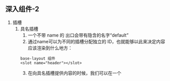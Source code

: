 ## 深入组件-2
1. 插槽
   1. 具名插槽
      1. 一个不带 name 的 <slot> 出口会带有隐含的名字“default”
      2. 通过name可以为不同的插槽分配独立的 ID，也就能够以此来决定内容应该渲染到什么地方：
        ```
        base-layout 组件
        <slot name="header"></slot>
        ```
      3. 在向具名插槽提供内容的时候，我们可以在一个 <template> 元素上使用 v-slot 指令，并以 v-slot 的参数的形式提供其名称：
        ```
        <base-layout>
          <template v-slot:header>
            <h1>Here might be a page title</h1>
          </template>
        </base-layout>
        ```
   2. 作用域插槽
      1. 插槽内容能够访问子组件中才有的数据是很有用的
      2. 要使 item 在父级提供的插槽内容上可用，我们可以添加一个 <slot> 元素并将其作为一个 attribute 绑定：
        ```
         <slot :item="item"></slot>
        ```
      3. 绑定在 <slot> 元素上的 attribute 被称为插槽 prop
         1. 要使 item 在父级提供的插槽内容上可用，我们可以添加一个 <slot> 元素并将其作为一个 attribute 绑定
        ```
        三种写法都可以
        <todo-list v-slot:default="slotProps" v-slot="slotProps">
          <template v-slot:default="slotProps">
            {{ slotProps.item }}
          </template>
        </todo-list>
        ```
      4. 默认插槽的缩写语法不能和具名插槽混用，因为它会导致作用域不明确：
        ```
        <!-- 无效，会导致警告 -->
        <todo-list v-slot="slotProps">
          <template v-slot:other="otherSlotProps">
            slotProps 在此处不可用
          </template>
        </todo-list>
        ```
      5. 只要出现多个插槽，请始终为所有的插槽使用完整的基于 <template> 的语法
   3. 动态插槽名
      ```
      <base-layout>
        <template v-slot:[dynamicSlotName]>
          ...
        </template>
      </base-layout>
      ```
   4. 具名插槽的缩写
      1. 把参数之前的所有内容 (v-slot:) 替换为字符 #
        ```
        <base-layout>
          <template #header>
            <h1>Here might be a page title</h1>
          </template>
        </base-layout>
        ```
      2. 然而，和其它指令一样，该缩写只在其有参数的时候才可用。这意味着以下语法是无效的：
        ```
        <todo-list #="{ item }"> </todo-list>
        ```
      3. 如果希望使用缩写的话，你必须始终以明确的插槽名取而代之：
        ```
        <todo-list #default="{ item }"> </todo-list>
        ```
2. Provide / Inject
   1. 无论组件层次结构有多深，父组件都可以作为其所有子组件的依赖提供者。
      1. 父组件有一个 provide 选项来提供数据
      2. 子组件有一个 inject 选项来开始使用这些数据
      3. 如果我们尝试在此处 provide 一些组件的实例 property，这将是不起作用的
         1. 要访问组件实例 property，我们需要将 provide 转换为返回对象的函数
        ```
        provide: {
          todoLength: this.todos.length // 将会导致错误 `Cannot read property 'length' of undefined`
        },
        // 函数形式
        provide() {
          return {
            todoLength: this.todos.length
          }
        },
        // 子组件
        inject: ['todoLength']
        ```
   2. 处理响应性
      1. 默认情况下，provide/inject 绑定并不是响应式的
         1. 我们可以通过传递一个 ref property 或 reactive 对象给 provide 来改变这种行为
            ```
            provide() {
              return {
                todoLength: Vue.computed(() => this.todos.length)
              }
            }
            ```
3. 动态组件 & 异步组件
   1. 在动态组件上使用 keep-alive
      1. 我们之前曾经在一个多标签的界面中使用 is attribute 来切换不同的组件：
         1. 每次切换组件的时候，Vue 都创建了一个新的 currentTabComponent 实例。
        ```
        <component :is="currentTabComponent"></component>
        ```
      2. 当在这些组件之间切换的时候，你有时会想保持这些组件的状态，以避免反复渲染导致的性能问题
      3. 我们可以用一个 <keep-alive> 元素将其动态组件包裹起来
        ```
        <!-- 失活的组件将会被缓存！-->
        <keep-alive>
          <component :is="currentTabComponent"></component>
        </keep-alive>
        ```
   2. 异步组件
      1. 在大型应用中，我们可能需要将应用分割成小一些的代码块，并且只在需要的时候才从服务器加载一个模块
      2. 为了实现这个效果，Vue 有一个 defineAsyncComponent 方法：
        ```
        import { defineAsyncComponent } from 'vue'
        const { createApp, defineAsyncComponent } = Vue
        const app = createApp({})
        const AsyncComp = defineAsyncComponent(
          () =>
            new Promise((resolve, reject) => {
              resolve({
                template: '<div>I am async!</div>'
              })
            })
        )

        const AsyncComp = defineAsyncComponent(() =>
          import('./components/AsyncComponent.vue')
        )
        app.component('async-example', AsyncComp)
        
        当在局部注册组件时
        components: {
          AsyncComponent: defineAsyncComponent(() =>
            import('./components/AsyncComponent.vue')
          )
        }
        ```
         1. 此方法接受一个返回 Promise 的工厂函数
         2. 从服务器检索组件定义后，应调用 Promise 的 resolve 回调。你也可以调用 reject(reason)，来表示加载失败
4. 模板引用
   1. 尽管存在 prop 和事件，但有时你可能仍然需要在 JavaScript 中直接访问子组件
   2. 可以使用 ref attribute 为子组件或 HTML 元素指定引用 ID
      ```
      <input ref="input" />
      this.$refs.input.focus()
      ```
   3. $refs 只会在组件渲染完成之后生效。这仅作为一个用于直接操作子元素的“逃生舱”——你应该避免在模板或计算属性中访问 $refs
5. 处理边界情况
   1. 控制更新